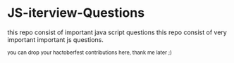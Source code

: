 # JS-iterview-Questions

this repo consist of important java script questions
this repo consist of very important important js questions.

<sub> you can drop your hactoberfest contributions here, thank me later ;)</sub>
